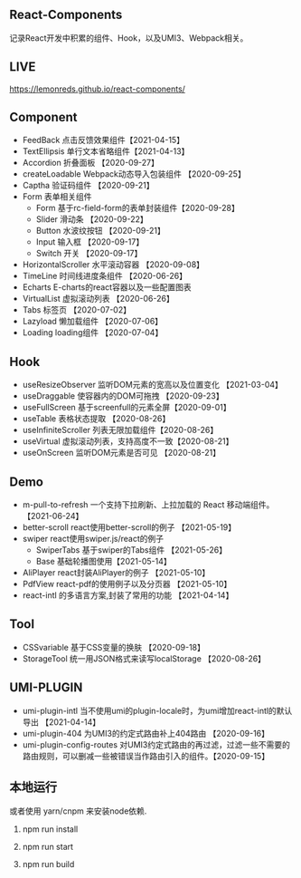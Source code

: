 ## React-Components

记录React开发中积累的组件、Hook，以及UMI3、Webpack相关。

## LIVE

https://lemonreds.github.io/react-components/

## Component

* FeedBack 点击反馈效果组件【2021-04-15】
* TextEllipsis 单行文本省略组件【2021-04-13】
* Accordion 折叠面板 【2020-09-27】
* createLoadable Webpack动态导入包装组件 【2020-09-25】
* Captha 验证码组件 【2020-09-21】
* Form 表单相关组件
  - Form 基于rc-field-form的表单封装组件【2020-09-28】
  - Slider 滑动条 【2020-09-22】
  - Button 水波纹按钮 【2020-09-21】
  - Input 输入框 【2020-09-17】
  - Switch 开关 【2020-09-17】
* HorizontalScroller 水平滚动容器 【2020-09-08】
* TimeLine  时间线进度条组件 【2020-06-26】
* Echarts E-charts的react容器以及一些配置图表
* VirtualList 虚拟滚动列表 【2020-06-26】
* Tabs 标签页 【2020-07-02】
* Lazyload 懒加载组件 【2020-07-06】
* Loading loading组件 【2020-07-04】

## Hook

* useResizeObserver 监听DOM元素的宽高以及位置变化 【2021-03-04】
* useDraggable 使容器内的DOM可拖拽 【2020-09-23】
* useFullScreen 基于screenfull的元素全屏【2020-09-01】
* useTable 表格状态提取 【2020-08-26】
* useInfiniteScroller 列表无限加载组件【2020-08-26】
* useVirtual 虚拟滚动列表，支持高度不一致【2020-08-21】
* useOnScreen 监听DOM元素是否可见 【2020-08-21】

## Demo

* m-pull-to-refresh 一个支持下拉刷新、上拉加载的 React 移动端组件。 【2021-06-24】
* better-scroll react使用better-scroll的例子 【2021-05-19】
* swiper react使用swiper.js/react的例子 
  - SwiperTabs 基于swiper的Tabs组件 【2021-05-26】
  - Base 基础轮播图使用【2021-05-14】
* AliPlayer react封装AliPlayer的例子 【2021-05-10】
* PdfView react-pdf的使用例子以及分页器 【2021-05-10】
* react-intl 的多语言方案,封装了常用的功能 【2021-04-14】

## Tool

* CSSvariable  基于CSS变量的换肤 【2020-09-18】
* StorageTool 统一用JSON格式来读写localStorage 【2020-08-26】
## UMI-PLUGIN

* umi-plugin-intl 当不使用umi的plugin-locale时，为umi增加react-intl的默认导出 【2021-04-14】
* umi-plugin-404  为UMI3的约定式路由补上404路由 【2020-09-16】
* umi-plugin-config-routes  对UMI3约定式路由的再过滤，过滤一些不需要的路由规则，可以删减一些被错误当作路由引入的组件。【2020-09-15】

## 本地运行

或者使用 yarn/cnpm 来安装node依赖.

1. npm run install

2. npm run start

3. npm run build

